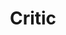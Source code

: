---
title: "Critic"

categories: ['']

tags: ['Critic']

arabic: ['الناقد']

publishers: ['معجم مصطلحات التعلم الآلي والتعلم العميق وعلم البيانات']

types: "word"

slug: ""
---